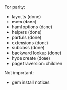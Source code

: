 For parity:

 * layouts (done)
 * meta (done)
 * haml options (done)
 * helpers (done)
 * partials (done)
 * extensions (done)
 * subclass (done)
 * backward lookup (done)
 * hyde create (done)
 * page traversion: children

Not important:
 * gem install notices
